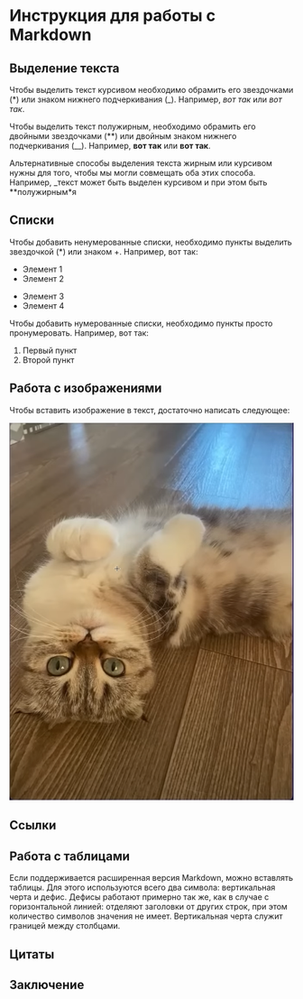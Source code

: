 # Инструкция для работы с Markdown

## Выделение текста

Чтобы выделить текст курсивом необходимо обрамить его звездочками (*) или знаком нижнего подчеркивания (_). Например, *вот так* или _вот так_.

Чтобы выделить текст полужирным, необходимо обрамить его двойными звездочками (**) или двойным знаком нижнего подчеркивания (__).
Например, **вот так** или __вот так__. 

Альтернативные способы выделения текста жирным или курсивом нужны для того, чтобы мы могли совмещать оба этих способа. Например, _текст может быть выделен курсивом и при этом быть **полужирным*я

## Списки

Чтобы добавить ненумерованные списки, необходимо пункты выделить звездочкой (*) или знаком +.
Например, вот так:
* Элемент 1
* Элемент 2
+ Элемент 3
+ Элемент 4

Чтобы добавить нумерованные списки, необходимо пункты просто пронумеровать.
Например, вот так:
1. Первый пункт
2. Второй пункт

## Работа с изображениями 

Чтобы вставить изображение в текст, достаточно написать следующее:

![Привет, это Кот!](Cat.png)

## Ссылки

## Работа с таблицами

Если поддерживается расширенная версия Markdown, можно вставлять таблицы. Для этого используются всего два символа: вертикальная черта и дефис. Дефисы работают примерно так же, как в случае с горизонтальной линией: отделяют заголовки от других строк, при этом количество символов значения не имеет. Вертикальная черта служит границей между столбцами.





## Цитаты

## Заключение
